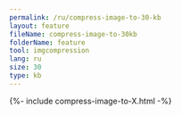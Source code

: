 ```yaml
---
permalink: /ru/compress-image-to-30-kb
layout: feature
fileName: compress-image-to-30kb
folderName: feature
tool: imgcompression
lang: ru
size: 30
type: kb
---
```


{%- include compress-image-to-X.html -%}
